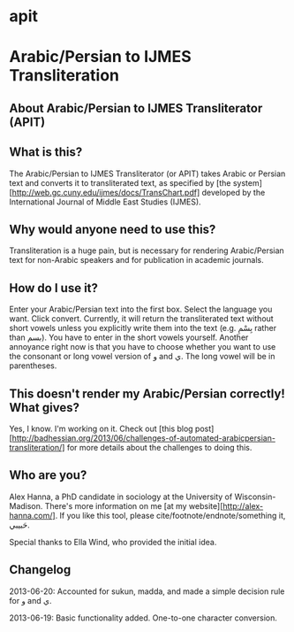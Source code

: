apit
====

# Arabic/Persian to IJMES Transliteration

## About Arabic/Persian to IJMES Transliterator (APIT)

## What is this?

The Arabic/Persian to IJMES Transliterator (or APIT) takes Arabic or Persian text and converts it to transliterated text, as specified by [the system][http://web.gc.cuny.edu/ijmes/docs/TransChart.pdf] developed by the International Journal of Middle East Studies (IJMES).

## Why would anyone need to use this?

Transliteration is a huge pain, but is necessary for rendering Arabic/Persian text for non-Arabic speakers and for publication in academic journals.

## How do I use it?

Enter your Arabic/Persian text into the first box. Select the language you want. Click convert. Currently, it will return the transliterated text without short vowels unless you explicitly write them into the text (e.g. بِسْمِ rather than بسم). You have to enter in the short vowels yourself. Another annoyance right now is that you have to choose whether you want to use the consonant or long vowel version of و and ي. The long vowel will be in parentheses.

## This doesn't render my Arabic/Persian correctly! What gives?

Yes, I know. I'm working on it. Check out [this blog post][http://badhessian.org/2013/06/challenges-of-automated-arabicpersian-transliteration/] for more details about the challenges to doing this.

## Who are you?

Alex Hanna, a PhD candidate in sociology at the University of Wisconsin-Madison. There's more information on me [at my website][http://alex-hanna.com/]. If you like this tool, please cite/footnote/endnote/something it, حَبيبي.

Special thanks to Ella Wind, who provided the initial idea.

## Changelog

2013-06-20: Accounted for sukun, madda, and made a simple decision rule for و and ي.

2013-06-19: Basic functionality added. One-to-one character conversion.